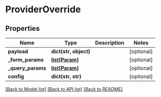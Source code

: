 # ProviderOverride

## Properties
Name | Type | Description | Notes
------------ | ------------- | ------------- | -------------
**payload** | **dict(str, object)** |  | [optional] 
**_form_params** | [**list[Param]**](Param.md) |  | [optional] 
**_query_params** | [**list[Param]**](Param.md) |  | [optional] 
**config** | **dict(str, str)** |  | [optional] 

[[Back to Model list]](../README.md#documentation-for-models) [[Back to API list]](../README.md#documentation-for-api-endpoints) [[Back to README]](../README.md)


